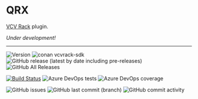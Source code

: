 # QRX
[VCV Rack](https://vcvrack.com) plugin.

*Under development!*

---

![Version](https://img.shields.io/badge/Version-1.dev.0-blue)
![conan vcvrack-sdk](https://img.shields.io/badge/conan-vcvrack--sdk%2F1.1.6%40vcvrack%2Fstable-blue)
![GitHub release (latest by date including pre-releases)](https://img.shields.io/github/v/release/qno/QRX?include_prereleases)
![GitHub All Releases](https://img.shields.io/github/downloads/qno/QRX/total)

[![Build Status](https://dev.azure.com/qnohot/qnohot/_apis/build/status/qno.QRX?branchName=feature%2Fcreate_cvwizard)](https://dev.azure.com/qnohot/qnohot/_build/latest?definitionId=28&branchName=feature%2Fcreate_cvwizard)
![Azure DevOps tests](https://img.shields.io/azure-devops/tests/qnohot/qnohot/28)
![Azure DevOps coverage](https://img.shields.io/azure-devops/coverage/qnohot/qnohot/28)

![GitHub issues](https://img.shields.io/github/issues/qno/QRX)
![GitHub last commit (branch)](https://img.shields.io/github/last-commit/qno/QRX/feature/create_cvwizard)
![GitHub commit activity](https://img.shields.io/github/commit-activity/m/qno/QRX)
